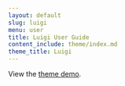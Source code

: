 ```yaml
---
layout: default
slug: luigi
menu: user
title: Luigi User Guide
content_include: theme/index.md
theme_title: Luigi
---
```

View the [theme demo](http://demo.fivestarplugins.com/luigi).
